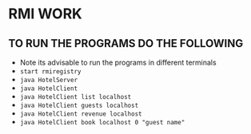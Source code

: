 # RMI WORK 
## TO RUN THE PROGRAMS DO THE FOLLOWING
+ Note its advisable to run the programs in different terminals
+ ``` start rmiregistry ```
+ ```java HotelServer ```
+ ``` java HotelClient ```
+ ``` java HotelClient list localhost ```
+ ```java HotelClient guests localhost```
+ ```java HotelClient revenue localhost```
+ ```java HotelClient book localhost 0 "guest name"```
